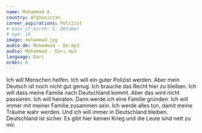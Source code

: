 ```yaml
---
name: Mohammad A.
country: Afghanistan
career_aspirations: Polizist
# date_of_birth: 5. Oktober
# age: 16
image: mohammad.jpg
audio_de: Mohammad - De.mp3
audio: Mohammad - Dari.mp3
language: Dari
order: 6
---
```


Ich will Menschen helfen. Ich will ein guter Polizist werden. Aber mein Deutsch ist noch nicht gut genug. Ich brauche das Recht hier zu bleiben. Ich will dass meine Familie nach Deutschland kommt. Aber das wird nicht passieren. Ich will heiraten. Dann werde ich eine Familie gründen. Ich will immer mit meiner Familie zusammen sein. Ich werde alles tun, damit meine Träume wahr werden. Und ich will immer in Deutschland bleiben. Deutschland ist sicher. Es gibt hier keinen Krieg und die Leute sind nett zu mir.